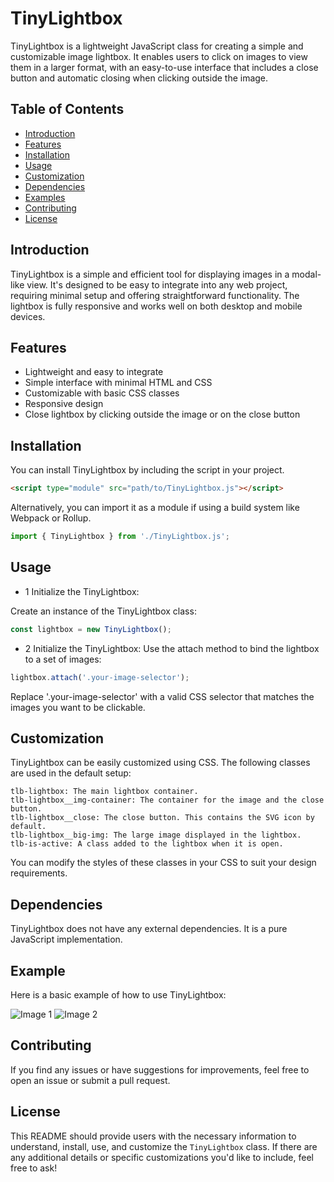 # TinyLightbox

TinyLightbox is a lightweight JavaScript class for creating a simple and customizable image lightbox. It enables users to click on images to view them in a larger format, with an easy-to-use interface that includes a close button and automatic closing when clicking outside the image.

## Table of Contents

- [Introduction](#introduction)
- [Features](#features)
- [Installation](#installation)
- [Usage](#usage)
- [Customization](#customization)
- [Dependencies](#dependencies)
- [Examples](#examples)
- [Contributing](#contributing)
- [License](#license)

## Introduction

TinyLightbox is a simple and efficient tool for displaying images in a modal-like view. It's designed to be easy to integrate into any web project, requiring minimal setup and offering straightforward functionality. The lightbox is fully responsive and works well on both desktop and mobile devices.

## Features

- Lightweight and easy to integrate
- Simple interface with minimal HTML and CSS
- Customizable with basic CSS classes
- Responsive design
- Close lightbox by clicking outside the image or on the close button

## Installation

You can install TinyLightbox by including the script in your project.

```html
<script type="module" src="path/to/TinyLightbox.js"></script>
```

Alternatively, you can import it as a module if using a build system like Webpack or Rollup.

```javascript
import { TinyLightbox } from './TinyLightbox.js';
```

## Usage

- 1 Initialize the TinyLightbox:

Create an instance of the TinyLightbox class:
```javascript
const lightbox = new TinyLightbox();
```

- 2 Initialize the TinyLightbox:
Use the attach method to bind the lightbox to a set of images:
```javascript 
lightbox.attach('.your-image-selector');
```

Replace '.your-image-selector' with a valid CSS selector that matches the images you want to be clickable.



## Customization

TinyLightbox can be easily customized using CSS. The following classes are used in the default setup:

    tlb-lightbox: The main lightbox container.
    tlb-lightbox__img-container: The container for the image and the close button.
    tlb-lightbox__close: The close button. This contains the SVG icon by default.
    tlb-lightbox__big-img: The large image displayed in the lightbox.
    tlb-is-active: A class added to the lightbox when it is open.

You can modify the styles of these classes in your CSS to suit your design requirements.

## Dependencies

TinyLightbox does not have any external dependencies. It is a pure JavaScript implementation.

## Example
Here is a basic example of how to use TinyLightbox:

<!DOCTYPE html>
<html lang="en">
<head>
  <meta charset="UTF-8">
  <meta name="viewport" content="width=device-width, initial-scale=1.0">
  <title>TinyLightbox Example</title>
  <script type="module" src="TinyLightbox.js"></script>
  <style>
    /* Add your custom styles here */
  </style>
</head>
<body>
  <img src="path/to/image1.jpg" class="lightbox-img" alt="Image 1">
  <img src="path/to/image2.jpg" class="lightbox-img" alt="Image 2">

  <script>
    import { TinyLightbox } from './TinyLightbox.js';
    const lightbox = new TinyLightbox();
    lightbox.attach('.lightbox-img');
  </script>
</body>
</html>


## Contributing

If you find any issues or have suggestions for improvements, feel free to open an issue or submit a pull request.

## License


This README should provide users with the necessary information to understand, install, use, and customize the `TinyLightbox` class. If there are any additional details or specific customizations you'd like to include, feel free to ask!
